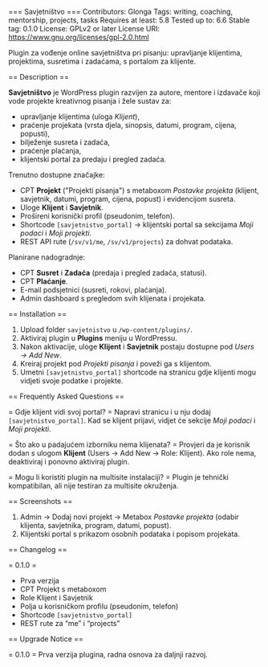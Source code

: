 === Savjetništvo ===
Contributors: Glonga
Tags: writing, coaching, mentorship, projects, tasks
Requires at least: 5.8
Tested up to: 6.6
Stable tag: 0.1.0
License: GPLv2 or later
License URI: https://www.gnu.org/licenses/gpl-2.0.html

Plugin za vođenje online savjetništva pri pisanju: upravljanje klijentima, projektima, susretima i zadaćama, s portalom za klijente.

== Description ==

**Savjetništvo** je WordPress plugin razvijen za autore, mentore i izdavače koji vode projekte kreativnog pisanja i žele sustav za:
- upravljanje klijentima (uloga *Klijent*),
- praćenje projekata (vrsta djela, sinopsis, datumi, program, cijena, popusti),
- bilježenje susreta i zadaća,
- praćenje plaćanja,
- klijentski portal za predaju i pregled zadaća.

Trenutno dostupne značajke:
- CPT **Projekt** ("Projekti pisanja") s metaboxom *Postavke projekta* (klijent, savjetnik, datumi, program, cijena, popust) i evidencijom susreta.
- Uloge **Klijent** i **Savjetnik**.
- Prošireni korisnički profil (pseudonim, telefon).
- Shortcode `[savjetnistvo_portal]` → klijentski portal sa sekcijama *Moji podaci* i *Moji projekti*.
- REST API rute (`/sv/v1/me`, `/sv/v1/projects`) za dohvat podataka.

Planirane nadogradnje:
- CPT **Susret** i **Zadaća** (predaja i pregled zadaća, statusi).
- CPT **Plaćanje**.
- E-mail podsjetnici (susreti, rokovi, plaćanja).
- Admin dashboard s pregledom svih klijenata i projekata.

== Installation ==

1. Upload folder `savjetnistvo` u `/wp-content/plugins/`.
2. Aktiviraj plugin u **Plugins** meniju u WordPressu.
3. Nakon aktivacije, uloge **Klijent** i **Savjetnik** postaju dostupne pod *Users → Add New*.
4. Kreiraj projekt pod *Projekti pisanja* i poveži ga s klijentom.
5. Umetni `[savjetnistvo_portal]` shortcode na stranicu gdje klijenti mogu vidjeti svoje podatke i projekte.

== Frequently Asked Questions ==

= Gdje klijent vidi svoj portal? =
Napravi stranicu i u nju dodaj `[savjetnistvo_portal]`. Kad se klijent prijavi, vidjet će sekcije *Moji podaci* i *Moji projekti*.

= Što ako u padajućem izborniku nema klijenata? =
Provjeri da je korisnik dodan s ulogom **Klijent** (Users → Add New → Role: Klijent). Ako role nema, deaktiviraj i ponovno aktiviraj plugin.

= Mogu li koristiti plugin na multisite instalaciji? =
Plugin je tehnički kompatibilan, ali nije testiran za multisite okruženja.

== Screenshots ==

1. Admin → Dodaj novi projekt → Metabox *Postavke projekta* (odabir klijenta, savjetnika, program, datumi, popust).
2. Klijentski portal s prikazom osobnih podataka i popisom projekata.

== Changelog ==

= 0.1.0 =
* Prva verzija
* CPT Projekt s metaboxom
* Role Klijent i Savjetnik
* Polja u korisničkom profilu (pseudonim, telefon)
* Shortcode `[savjetnistvo_portal]`
* REST rute za “me” i “projects”

== Upgrade Notice ==

= 0.1.0 =
Prva verzija plugina, radna osnova za daljnji razvoj.
